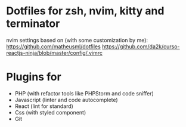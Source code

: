 # Dotfiles for zsh, nvim, kitty and terminator

nvim settings based on (with some customization by me):
https://github.com/matheusml/dotfiles
https://github.com/da2k/curso-reactjs-ninja/blob/master/config/.vimrc

# Plugins for

* PHP (with refactor tools like PHPStorm and code sniffer)
* Javascript (linter and code autocomplete)
* React (lint for standard)
* Css (with styled component)
* Git
